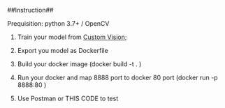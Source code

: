 ##Instruction##

Prequisition: python 3.7+ / OpenCV 

1. Train your model from [Custom Vision](https://www.customvision.ai/projects);

2. Export you model as Dockerfile

3. Build your docker image (docker build -t <your image name> . )

4. Run your docker and map 8888 port to docker 80 port (docker run -p 8888:80 <your image name>)

5. Use Postman or THIS CODE to test
